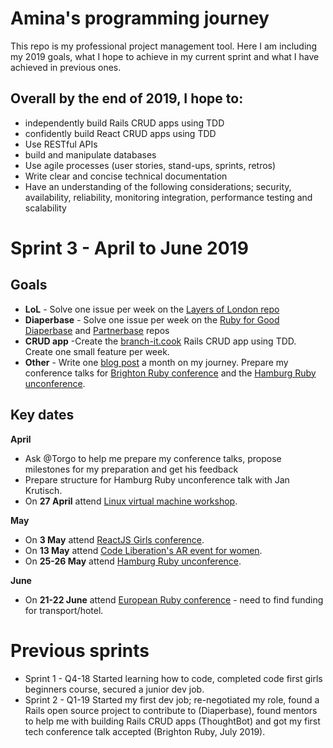 # Amina's programming journey
This repo is my professional project management tool. Here I am including my 2019 goals, what I hope to achieve in my current sprint and what I have achieved in previous ones.

## Overall by the end of 2019, I hope to:
* independently build Rails CRUD apps using TDD
* confidently build React CRUD apps using TDD
* Use RESTful APIs 
* build and manipulate databases
* Use agile processes (user stories, stand-ups, sprints, retros)
* Write clear and concise technical documentation
* Have an understanding of the following considerations; security, availability, reliability, monitoring integration, performance testing and scalability

# Sprint 3 - April to June 2019
## Goals

* **LoL** - Solve one issue per week on the [Layers of London repo](https://github.com/layersoflondon/application)
* **Diaperbase** - Solve one issue per week on the [Ruby for Good Diaperbase](https://github.com/rubyforgood/diaper) and [Partnerbase](https://github.com/rubyforgood/partner) repos
* **CRUD app** -Create the [branch-it.cook](https://github.com/Nirvikalpa108/Rails-blog) Rails CRUD app using TDD. Create one small feature per week.
* **Other** - Write one [blog post](https://medium.com/@adewusi) a month on my journey. Prepare my conference talks for [Brighton Ruby conference](https://brightonruby.com) and the [Hamburg Ruby unconference](https://rubyunconf.eu).

## Key dates

**April** 
* Ask @Torgo to help me prepare my conference talks, propose milestones for my preparation and get his feedback
* Prepare structure for Hamburg Ruby unconference talk with Jan Krutisch.
* On **27 April** attend [Linux virtual machine workshop](https://www.meetup.com/Linuxing-In-London/events/255908624/).

**May** 
* On **3 May** attend [ReactJS Girls conference](https://reactjsgirls.com/).
* On **13 May** attend [Code Liberation's AR event for women](https://www.eventbrite.com/e/code-liberation-introduction-to-unity-ar-and-3d-storytelling-tickets-58434976588).
* On **25-26 May** attend [Hamburg Ruby unconference](https://rubyunconf.eu).

**June** 
* On **21-22 June** attend [European Ruby conference](https://euruko2019.org/) - need to find funding for transport/hotel.

# Previous sprints
* Sprint 1 - Q4-18 Started learning how to code, completed code first girls beginners course, secured a junior dev job.
* Sprint 2 - Q1-19 Started my first dev job; re-negotiated my role, found a Rails open source project to contribute to (Diaperbase), found mentors to help me with building Rails CRUD apps (ThoughtBot) and got my first tech conference talk accepted (Brighton Ruby, July 2019).

